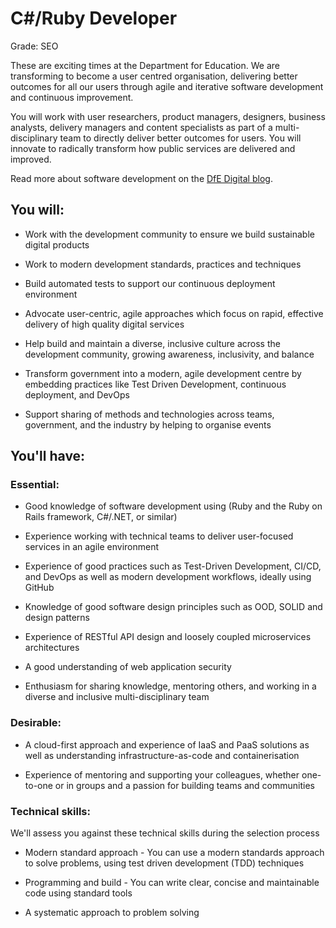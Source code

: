 # C#/Ruby Developer
Grade: SEO

These are exciting times at the Department for Education. We are transforming to become a user centred organisation, delivering better outcomes for all our users through agile and iterative software development and continuous improvement.

You will work with user researchers, product managers, designers, business analysts, delivery managers and content specialists as part of a multi-disciplinary team to directly deliver better outcomes for users. You will innovate to radically transform how public services are delivered and improved.

Read more about software development on the 
[DfE Digital blog](https://dfedigital.blog.gov.uk/2020/10/06/software-developers/).

## You will:

 * Work with the development community to ensure we build sustainable digital products

 * Work to modern development standards, practices and techniques

 * Build automated tests to support our continuous deployment environment

 * Advocate user-centric, agile approaches which focus on rapid, effective delivery of high quality digital services

 * Help build and maintain a diverse, inclusive culture across the development community, growing awareness, inclusivity, and balance

 * Transform government into a modern, agile development centre by embedding practices like Test Driven Development, continuous deployment, and DevOps

 * Support sharing of methods and technologies across teams, government, and the industry by helping to organise events

## You'll have:

### Essential: 

 * Good knowledge of software development using (Ruby and the Ruby on Rails framework, C#/.NET, or similar)

 * Experience working with technical teams to deliver user-focused services in an agile environment

 * Experience of good practices such as Test-Driven Development, CI/CD, and DevOps as well as modern development workflows, ideally using GitHub

 * Knowledge of good software design principles such  as OOD, SOLID and design patterns

 * Experience of RESTful API design and loosely coupled microservices architectures

 * A good understanding of web application security 

 * Enthusiasm for sharing knowledge, mentoring others, and working in a diverse and inclusive multi-disciplinary team

### Desirable: 

 * A cloud-first approach and experience of IaaS and PaaS solutions as well as understanding infrastructure-as-code and containerisation

 * Experience of mentoring and supporting your colleagues, whether one-to-one or in groups and a passion for building teams and communities

### Technical skills:
We'll assess you against these technical skills during the selection process

 * Modern standard approach - You can use a modern standards approach to solve problems, using test driven development (TDD) techniques

 * Programming and build - You can write clear, concise and maintainable code using standard tools

 * A systematic approach to problem solving
